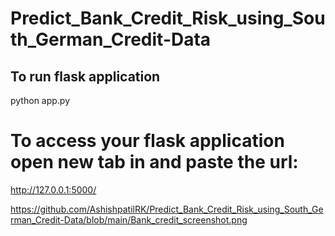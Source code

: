 # Predict_Bank_Credit_Risk_using_South_German_Credit-Data

##  To run flask application

python app.py

#   To access your flask application open new tab in and paste the url:

http://127.0.0.1:5000/

https://github.com/AshishpatilRK/Predict_Bank_Credit_Risk_using_South_German_Credit-Data/blob/main/Bank_credit_screenshot.png
